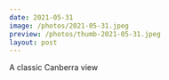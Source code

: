 ```yaml
---
date: 2021-05-31
image: /photos/2021-05-31.jpeg
preview: /photos/thumb-2021-05-31.jpeg
layout: post
---
```


A classic Canberra view

